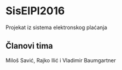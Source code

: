 # SisElPl2016

Projekat iz sistema elektronskog plaćanja

## Članovi tima 
Miloš Savić, Rajko Ilić i Vladimir Baumgartner

